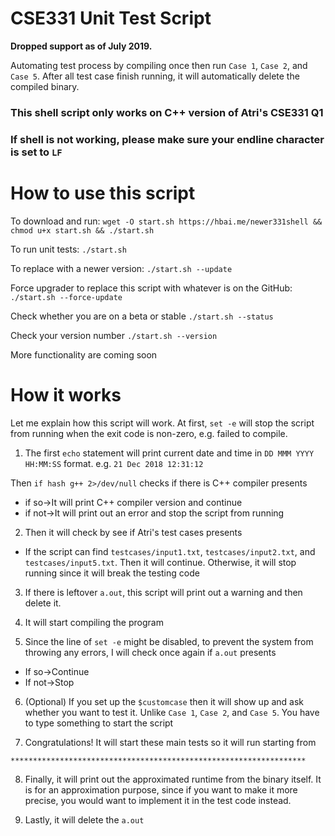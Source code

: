 # CSE331 Unit Test Script

**Dropped support as of July 2019.**

Automating test process by compiling once then run `Case 1`, `Case 2`, and `Case 5`. After all test case finish running, it will automatically delete the compiled binary.
### This shell script only works on C++ version of Atri's CSE331 Q1

### If shell is not working, please make sure your endline character is set to `LF`

# How to use this script

To download and run: `wget -O start.sh https://hbai.me/newer331shell && chmod u+x start.sh && ./start.sh`

To run unit tests: `./start.sh`

To replace with a newer version: `./start.sh --update`

Force upgrader to replace this script with whatever is on the GitHub: `./start.sh --force-update`

Check whether you are on a beta or stable `./start.sh --status`

Check your version number `./start.sh --version`

More functionality are coming soon

# How it works
Let me explain how this script will work.
At first, `set -e` will stop the script from running when the exit code is non-zero, e.g. failed to compile.

1. The first `echo` statement will print current date and time in `DD MMM YYYY HH:MM:SS` format. e.g. `21 Dec 2018 12:31:12`

Then `if hash g++ 2>/dev/null` checks if there is C++ compiler presents
* if so->It will print C++ compiler version and continue
* if not->It will print out an error and stop the script from running

2. Then it will check by see if Atri's test cases presents
* If the script can find `testcases/input1.txt`, `testcases/input2.txt`, and `testcases/input5.txt`. Then it will continue. Otherwise, it will stop running since it will break the testing code

3. If there is leftover `a.out`, this script will print out a warning and then delete it.

4. It will start compiling the program

5. Since the line of `set -e` might be disabled, to prevent the system from throwing any errors, I will check once again if `a.out`  presents
* If so->Continue
* If not->Stop

6. (Optional) If you set up the `$customcase` then it will show up and ask whether you want to test it. Unlike `Case 1`, `Case 2`, and `Case 5`. You have to type something to start the script

7. Congratulations! It will start these main tests so it will run starting from 

`******************************************************************`

8. Finally, it will print out the approximated runtime from the binary itself. It is for an approximation purpose, since if you want to make it more precise, you would want to implement it in the test code instead.

9. Lastly, it will delete the `a.out`
